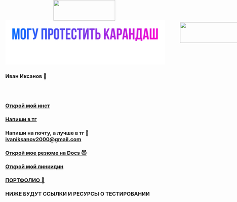 ![Header](https://github.com/IvanIksanov/ivaniksanov/blob/main/IMG_1538.PNG)
### Иван Иксанов 👋
<a rel="nofollow noopener noreferrer" href="https://t.me/evanovnew" target="_blank"><img rel="nofollow" src="https://i.ibb.co/tDPZfqM/IMG-5878.png" style="opacity: 1;position:fixed;left:380px;top:0px ;width:195px;height:65px;border-square: 100px 100px 100px 100px ;" target="_blank"><br></a>
<a rel="nofollow noopener noreferrer" href="https://www.instagram.com/eeevanofff/" target="_blank"><img rel="nofollow" src="https://i.ibb.co/sKPQb7s/IMG-2499.png" style="opacity: 1;position:fixed;left:780px;top:70px ;width:195px;height:65px;border-square: 100px 100px 100px 100px ;" target="_blank"><br></a>
### [Открой мой инст](https://instagram.com/eeevanofff)
### [Напиши в тг](https://t.me/evanovnew)
### Напиши на почту, а лучше в тг 💩 ivaniksanov2000@gmail.com
### [Открой мое резюме на Docs 😈](https://docs.google.com/document/d/1HRhtAmWjqkDpU7Tl_bUSwl8JZkZJrTy3cRrkINeLbnQ/edit?usp=sharing)
### [Открой мой линкидин](https://www.linkedin.com/in/ivan-iksanov-765794229/)
### [ПОРТФОЛИО 👾](https://drive.google.com/drive/folders/1tzLY46qKzsIftwOoA00wwULfRxo6GY-D?usp=sharing)

### НИЖЕ БУДУТ ССЫЛКИ И РЕСУРСЫ О ТЕСТИРОВАНИИ

